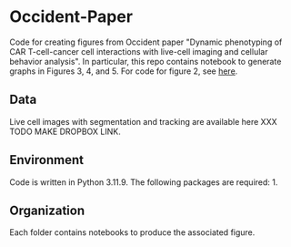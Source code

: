# Occident-Paper

Code for creating figures from Occident paper "Dynamic phenotyping of CAR T-cell-cancer cell interactions with live-cell imaging and cellular behavior analysis". In particular, this repo contains notebook to generate graphs in Figures 3, 4, and 5. For code for figure 2, see [here](https://github.com/vanvalenlab/Caliban-2024_Schwartz_et_al). 

## Data

Live cell images with segmentation and tracking are available here XXX TODO MAKE DROPBOX LINK.

## Environment

Code is written in Python 3.11.9.
The following packages are required:
1. 

## Organization

Each folder contains notebooks to produce the associated figure.
